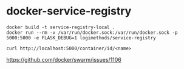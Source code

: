 # docker-service-registry

```
docker build -t service-registry-local .
docker run --rm -v /var/run/docker.sock:/var/run/docker.sock -p 5000:5000 -e FLASK_DEBUG=1 logimethods/service-registry
```

```
curl http://localhost:5000/container/id/<name>
```

https://github.com/docker/swarm/issues/1106
